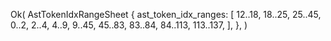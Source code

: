 Ok(
    AstTokenIdxRangeSheet {
        ast_token_idx_ranges: [
            12..18,
            18..25,
            25..45,
            0..2,
            2..4,
            4..9,
            9..45,
            45..83,
            83..84,
            84..113,
            113..137,
        ],
    },
)